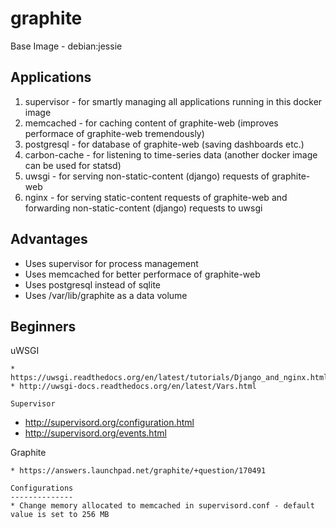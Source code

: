 graphite
========

Base Image - debian:jessie

Applications
------------
1. supervisor   - for smartly managing all applications running in this docker image
2. memcached    - for caching content of graphite-web (improves performace of graphite-web tremendously)
3. postgresql   - for database of graphite-web (saving dashboards etc.)
4. carbon-cache - for listening to time-series data (another docker image can be used for statsd)
5. uwsgi        - for serving non-static-content (django) requests of graphite-web
6. nginx        - for serving static-content requests of graphite-web and forwarding non-static-content (django) requests to uwsgi

Advantages
----------
* Uses supervisor for process management
* Uses memcached for better performace of graphite-web
* Uses postgresql instead of sqlite
* Uses /var/lib/graphite as a data volume

Beginners
---------
uWSGI
~~~~~
* https://uwsgi.readthedocs.org/en/latest/tutorials/Django_and_nginx.html
* http://uwsgi-docs.readthedocs.org/en/latest/Vars.html

Supervisor
~~~~~~~~~~
* http://supervisord.org/configuration.html
* http://supervisord.org/events.html

Graphite
~~~~~~~~
* https://answers.launchpad.net/graphite/+question/170491

Configurations
--------------
* Change memory allocated to memcached in supervisord.conf - default value is set to 256 MB

